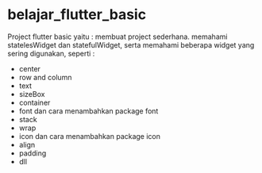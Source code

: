 # belajar_flutter_basic
Project flutter basic yaitu : membuat project sederhana. memahami statelesWidget dan statefulWidget, serta memahami beberapa widget yang sering digunakan, seperti :
- center
- row and column
- text
- sizeBox
- container
- font dan cara menambahkan package font
- stack
- wrap
- icon dan cara menambahkan package icon
- align
- padding
- dll
